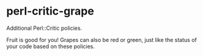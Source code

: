 # perl-critic-grape
Additional Perl::Critic policies.

Fruit is good for you!  Grapes can also be red or green, just like the status of your code based on these policies.
